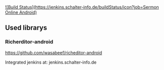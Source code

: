[![Build Status](https://jenkins.schalter-info.de/buildStatus/icon?job=Sermon Online Android)](https://jenkins.schalter-info.de/buildStatus/icon?job=Sermon%20Online%20Android)

## Used librarys
### Richerditor-android
https://github.com/wasabeef/richeditor-android

Integrated jenkins at: jenkins.schalter-info.de
